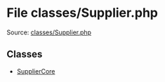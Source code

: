 File classes/Supplier.php
=========

Source: [classes/Supplier.php](https://github.com/PrestaShop/PrestaShop/blob/1.6.0.7/classes/Supplier.php)


Classes
-------

* [SupplierCore](class.SupplierCore.md)

